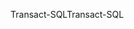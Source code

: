 <span data-ttu-id="afb5c-101">Transact-SQL</span><span class="sxs-lookup"><span data-stu-id="afb5c-101">Transact-SQL</span></span>
